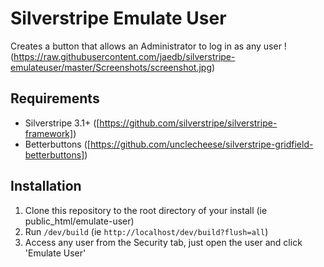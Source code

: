 # Silverstripe Emulate User
Creates a button that allows an Administrator to log in as any user
!(https://raw.githubusercontent.com/jaedb/silverstripe-emulateuser/master/Screenshots/screenshot.jpg)

## Requirements
* Silverstripe 3.1+ ([https://github.com/silverstripe/silverstripe-framework])
* Betterbuttons ([https://github.com/unclecheese/silverstripe-gridfield-betterbuttons])

## Installation
1. Clone this repository to the root directory of your install (ie public_html/emulate-user)
2. Run `/dev/build` (ie `http://localhost/dev/build?flush=all`)
3. Access any user from the Security tab, just open the user and click 'Emulate User'
